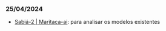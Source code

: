 ### 25/04/2024

* [Sabiá-2 | Maritaca-ai](https://www.maritaca.ai/sabia-2): para analisar os modelos existentes
